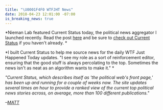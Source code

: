 ```yaml
---
title: "\U0001F4F0 WTFJHT News"
date: 2018-04-23 12:01:00 -07:00
is_breaking_news: true
---
```


*Nieman Lab featured Current Status today, the political news aggregator I launched recently. Read the post [here](http://www.niemanlab.org/2018/04/combine-an-editorially-responsible-algorithm-political-news-and-you-have-current-status/) and be sure to [check out Current Status](https://currentstatus.io/) if you haven't already. *

*I built Current Status to help me source news for the daily WTF Just Happened Today updates. "I see my role as a sort of reinforcement editor, ensuring that the good stuff is always percolating to the top. Sometimes the news isn't as neat as an algorithm wants to make it." *

*"Current Status, which describes itself as 'the political web's front page,' has been up and running for a couple of weeks now. The site updates several times an hour to provide a ranked view of the current top political news stories across, on average, more than 100 different publications."*

*–[MATT](https://twitter.com/Matt_Kiser)*